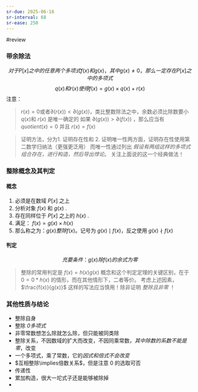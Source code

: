```yaml
---
sr-due: 2025-06-16
sr-interval: 68
sr-ease: 250
---
```


#review

### 带余除法
$$
对于 P[x] 之中的任意两个多项式 f(x) 和 g(x) ，其中 g(x) \neq 0，那么一定存在 P[x] 之中的多项式
$$
$$
q(x) 和 r(x) 使得 f(x) = g(x) \times q(x) +r(x)
$$
注意：
>$r(x)=0$或者$\partial(r(x))<\partial(g(x))$，类比整数除法之中，余数必须比除数要小
>$q(x)$和 $r(x)$ 是唯一确定的
>如果 $\partial(g(x))>\partial(f(x))$ ，那么应当有 $quotient(x)=0$ 并且 $r(x) = f(x)$

>证明方法，分为1. 证明存在性和 2. 证明唯一性两方面，证明存在性使用第二数学归纳法（更强更泛用）
>而唯一性通过列出 *假设有两组这样的多项式组合存在，进行构造，然后导出悖论*。
>关注上面说的这一个经典做法！

### 整除概念及其判定

#### 概念

1. 必须是在数域 $P[x]$ 之上
2. 分析对象 $f(x)$ 和 $g(x)$ .
3. 存在同样位于 $P[x]$ 之上的 $h(x)$ .
4. 满足： $f(x) = g(x) \times h(x)$
5. 那么称之为：$g(x) 整除 f(x)$。记号为 $g(x) \mid f(x)$，反之使用 $g(x) \nmid f(x)$

#### 判定
$$
充要条件：g(x) 除 f(x) 的余式为零
$$

>整除的常用判定是 $f(x)=h(x)g(x)$
>概念和这个判定定理的关键区别，在于 $0=0*h(x)$ 的情形，而在其他情形下，二者等价。
>考虑上述因素，$\frac{f(x)}{g(x)}$ 这样的写法应当慎用！除非证明 *整除且非零* ！

### 其他性质与结论

- 整除自身
- 整除 *0多项式*
- 非零常数想怎么除就怎么除，但只能被同类除
- 整除关系，不因数域的扩大而改变，不因同乘常数，*其中除数的系数不能是零*，改变
- 一个多项式，乘了常数，它的*因式和倍式不会改变*
- $互相整除\implies倍数关系$，但是注意 0 的选取可否
- 传递性
- 累加构造，很大一坨式子还是能够被除掉
- 
